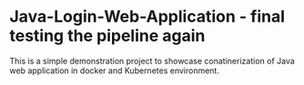 # Java-Login-Web-Application - final testing the pipeline again
This is a simple demonstration project to showcase conatinerization of Java web application in docker and Kubernetes environment.

